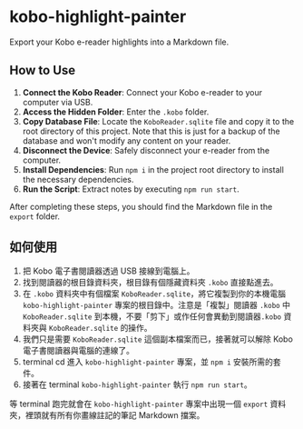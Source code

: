 # kobo-highlight-painter
Export your Kobo e-reader highlights into a Markdown file.


## How to Use

1. **Connect the Kobo Reader**: Connect your Kobo e-reader to your computer via USB.
2. **Access the Hidden Folder**: Enter the `.kobo` folder.
3. **Copy Database File**: Locate the `KoboReader.sqlite` file and copy it to the root directory of this project. Note that this is just for a backup of the database and won't modify any content on your reader.
4. **Disconnect the Device**: Safely disconnect your e-reader from the computer.
5. **Install Dependencies**: Run `npm i` in the project root directory to install the necessary dependencies.
6. **Run the Script**: Extract notes by executing `npm run start`.

After completing these steps, you should find the Markdown file in the `export` folder.

## 如何使用

1. 把 Kobo 電子書閱讀器透過 USB 接線到電腦上。
2. 找到閱讀器的根目錄資料夾，根目錄有個隱藏資料夾 `.kobo` 直接點進去。
3. 在 `.kobo` 資料夾中有個檔案 `KoboReader.sqlite`，將它複製到你的本機電腦 `kobo-highlight-painter` 專案的根目錄中。注意是「複製」閱讀器 `.kobo` 中 `KoboReader.sqlite` 到本機，不要「剪下」或作任何會異動到閱讀器`.kobo` 資料夾與 `KoboReader.sqlite` 的操作。
4. 我們只是需要 `KoboReader.sqlite` 這個副本檔案而已，接著就可以解除 Kobo 電子書閱讀器與電腦的連線了。
5. terminal cd 進入 `kobo-highlight-painter` 專案，並 `npm i` 安裝所需的套件。
6. 接著在 terminal `kobo-highlight-painter` 執行 `npm run start`。

等 terminal 跑完就會在 `kobo-highlight-painter` 專案中出現一個 `export` 資料夾，裡頭就有所有你畫線註記的筆記 Markdown 擋案。
